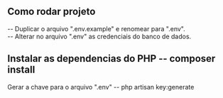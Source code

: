 ## Como rodar projeto

-- Duplicar o arquivo ".env.example" e renomear para ".env". </br>
-- Alterar no arquivo ".env" as credenciais do banco de dados. </br>

Instalar as dependencias do PHP
-- composer install
-----

Gerar a chave para o arquivo ".env"
-- php artisan key:generate
